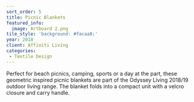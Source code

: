 ```yaml
---
sort_order: 5
title: Picnic Blankets
featured_info:
  image: Artboard 2.png
tile_style: 'background: #facaa8;'
year: 2018
client: Affiniti Living
categories:
 - Textile Design
---
```


Perfect for beach picnics, camping, sports or a day at the part, these geometric inspired picnic blankets are part of the Odyssey Living 2018/19 outdoor living range. The blanket folds into a compact unit with a velcro closure and carry handle.
